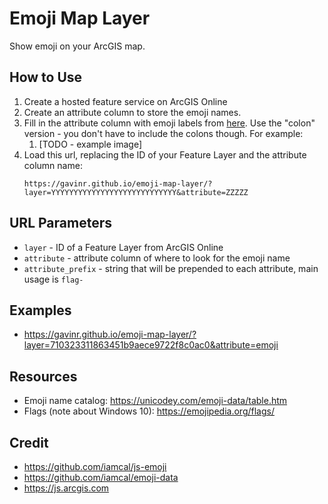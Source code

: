 # Emoji Map Layer

Show emoji on your ArcGIS map.

## How to Use

1. Create a hosted feature service on ArcGIS Online
2. Create an attribute column to store the emoji names.
3. Fill in the attribute column with emoji labels from [here](https://unicodey.com/emoji-data/table.htm). Use the "colon" version - you don't have to include the colons though. For example:
   1. [TODO - example image]
4. Load this url, replacing the ID of your Feature Layer and the attribute column name:
   ```
   https://gavinr.github.io/emoji-map-layer/?layer=YYYYYYYYYYYYYYYYYYYYYYYYYYYY&attribute=ZZZZZ
   ```

## URL Parameters

- `layer` - ID of a Feature Layer from ArcGIS Online
- `attribute` - attribute column of where to look for the emoji name
- `attribute_prefix` - string that will be prepended to each attribute, main usage is `flag-`

## Examples

- https://gavinr.github.io/emoji-map-layer/?layer=710323311863451b9aece9722f8c0ac0&attribute=emoji

## Resources

- Emoji name catalog: https://unicodey.com/emoji-data/table.htm
- Flags (note about Windows 10): https://emojipedia.org/flags/

## Credit

- https://github.com/iamcal/js-emoji
- https://github.com/iamcal/emoji-data
- https://js.arcgis.com